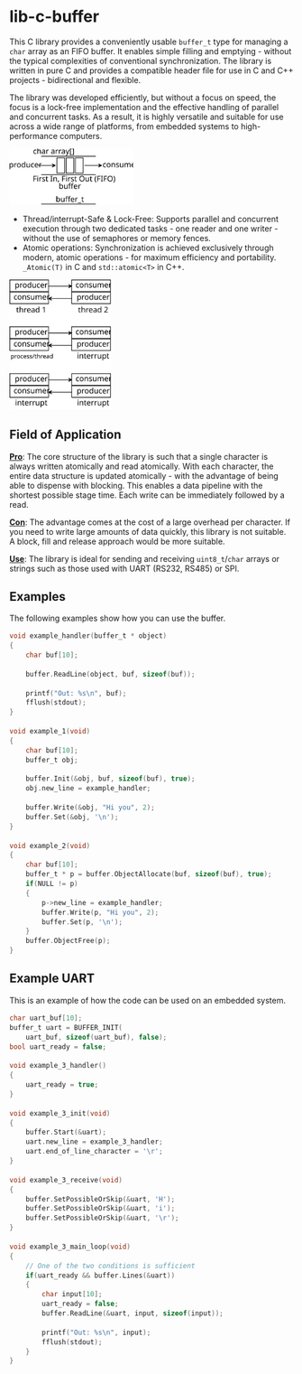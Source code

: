 # lib-c-buffer

This C library provides a conveniently usable `buffer_t` type for managing a `char` array as an FIFO buffer. It enables simple filling and emptying - without the typical complexities of conventional synchronization. The library is written in pure C and provides a compatible header file for use in C and C++ projects - bidirectional and flexible.

The library was developed efficiently, but without a focus on speed, the focus is a lock-free implementation and the effective handling of parallel and concurrent tasks. As a result, it is highly versatile and suitable for use across a wide range of platforms, from embedded systems to high-performance computers.

<picture>
  <source
    media="(prefers-color-scheme: dark)"
    srcset="./docs/overview_dark.svg" />
  <img
    alt="Type of buffer"
    src="./docs/overview.svg"
    width="220" />
</picture>

- Thread/interrupt-Safe & Lock-Free:
Supports parallel and concurrent execution through two dedicated tasks - one reader and one writer - without the use of semaphores or memory fences.
- Atomic operations:
Synchronization is achieved exclusively through modern, atomic operations - for maximum efficiency and portability. `_Atomic(T)` in C and `std::atomic<T>` in C++.

<picture>
  <source
    media="(prefers-color-scheme: dark)"
    srcset="./docs/thread_dark.svg" />
  <img
    alt="Different types of tasks"
    src="./docs/thread.svg"
    width="180" />
</picture>

## Field of Application

**<ins>Pro</ins>**: The core structure of the library is such that a single character is always written atomically and read atomically. With each character, the entire data structure is updated atomically - with the advantage of being able to dispense with blocking. This enables a data pipeline with the shortest possible stage time. Each write can be immediately followed by a read.  

**<ins>Con</ins>**: The advantage comes at the cost of a large overhead per character. If you need to write large amounts of data quickly, this library is not suitable. A block, fill and release approach would be more suitable.  

**<ins>Use</ins>**: The library is ideal for sending and receiving `uint8_t`/`char` arrays or strings such as those used with UART (RS232, RS485) or SPI.

## Examples

The following examples show how you can use the buffer.

```C
void example_handler(buffer_t * object)
{
    char buf[10];

    buffer.ReadLine(object, buf, sizeof(buf));

    printf("Out: %s\n", buf);
    fflush(stdout);
}

void example_1(void)
{
    char buf[10];
    buffer_t obj;

    buffer.Init(&obj, buf, sizeof(buf), true);
    obj.new_line = example_handler;

    buffer.Write(&obj, "Hi you", 2);
    buffer.Set(&obj, '\n');
}

void example_2(void)
{
    char buf[10];
    buffer_t * p = buffer.ObjectAllocate(buf, sizeof(buf), true);
    if(NULL != p)
    {
        p->new_line = example_handler;
        buffer.Write(p, "Hi you", 2);
        buffer.Set(p, '\n');
    }
    buffer.ObjectFree(p);
}
```

## Example UART

This is an example of how the code can be used on an embedded system.

```C
char uart_buf[10];
buffer_t uart = BUFFER_INIT(
    uart_buf, sizeof(uart_buf), false);
bool uart_ready = false;

void example_3_handler()
{
    uart_ready = true;
}

void example_3_init(void)
{
    buffer.Start(&uart);
    uart.new_line = example_3_handler;
    uart.end_of_line_character = '\r';
}

void example_3_receive(void)
{
    buffer.SetPossibleOrSkip(&uart, 'H');
    buffer.SetPossibleOrSkip(&uart, 'i');
    buffer.SetPossibleOrSkip(&uart, '\r');
}

void example_3_main_loop(void)
{
    // One of the two conditions is sufficient
    if(uart_ready && buffer.Lines(&uart))
    {
        char input[10];
        uart_ready = false;
        buffer.ReadLine(&uart, input, sizeof(input));

        printf("Out: %s\n", input);
        fflush(stdout);
    }
}
```
